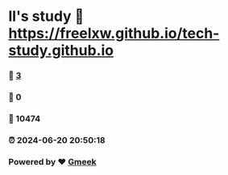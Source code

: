 # ll's study :link: https://freelxw.github.io/tech-study.github.io 
### :page_facing_up: [3](https://freelxw.github.io/tech-study.github.io/tag.html) 
### :speech_balloon: 0 
### :hibiscus: 10474 
### :alarm_clock: 2024-06-20 20:50:18 
### Powered by :heart: [Gmeek](https://github.com/Meekdai/Gmeek)
